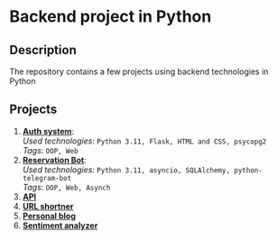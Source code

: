 # Backend project in Python
## Description
The repository contains a few projects using backend technologies in Python

## Projects
1) **[Auth system](/auth_system)**: <br> _Used technologies_: `Python 3.11, Flask, HTML and CSS, psycopg2` <br> _Tags_: `OOP, Web`
2) **[Reservation Bot](/reservation_bot)**: <br> _Used technologies_: `Python 3.11, asyncio, SQLAlchemy, python-telegram-bot` <br> _Tags_: `OOP, Web, Asynch`
3) **[API](/build_api)**
4) **[URL shortner](/url_shortener)**
5) **[Personal blog](/personal_blog)**
6) **[Sentiment analyzer](/sentiment_analyzer)**